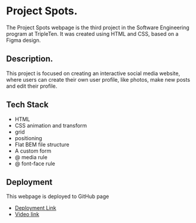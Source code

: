 # Project Spots.

The Project Spots webpage is the third project in the Software Engineering program at TripleTen. It was created using HTML and CSS, based on a Figma design.

## Description.

This project is focused on creating an interactive social media website, where users can create their own user profile, like photos, make new posts and edit their profile.

## Tech Stack

- HTML
- CSS animation and transform
- grid 
- positioning
- Flat BEM file structure
- A custom form
- @ media rule
- @ font-face rule 

## Deployment

This webpage is deployed to GitHub page 
- [Deployment Link](https://fg86778675dfgh.github.io/se_project_spots/)
- [Video link](https://drive.google.com/file/d/1-ps_EWrpCxiE9yG7pLyYZQYzBC9CJ4oO/view?pli=1)


